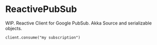 # ReactivePubSub 
WIP. Reactive Client for Google PubSub. Akka Source and serializable objects.

`client.consume("my subscription")`


